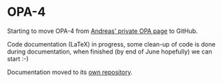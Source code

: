 # OPA-4

Starting to move OPA-4 from [Andreas' private OPA page](https://andreas-streun.de/opa) to GitHub.

Code documentation (LaTeX) in progress, some clean-up of code is done during documentation, when finished (by end of June hopefully) we can start :-)

Documentation moved to its [own repository](https://github.com/opa-andreas/opa4-documentation).

